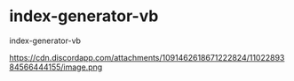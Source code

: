 # index-generator-vb
index-generator-vb

https://cdn.discordapp.com/attachments/1091462618671222824/1102289384566444155/image.png
